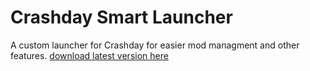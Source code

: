 # Crashday Smart Launcher
A custom launcher for Crashday for easier mod managment and other features.
[download latest version here](../releases)
